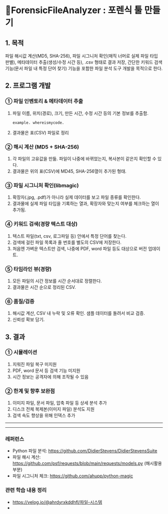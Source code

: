 # 💚ForensicFileAnalyzer : 포렌식 툴 만들기

## 1. 목적

파일 해시값 계산(MD5, SHA-256), 파일 시그니처 확인(매직 너머로 실제 파일 타입 판별), 메타데이터 추출(생성/수정 시간 등), .csv 형태로 결과 저장, 간단한 키워드 검색 기능(문서 파일 내 특정 단어 찾기) 기능을 포함한 파일 분석 도구 개발을 목적으로 한다.

## 2. 프로그램 개발

### ① 파일 인벤토리 & 메타데이터 추출

1. 파일 이름, 위치(경로), 크기, 만든 시간, 수정 시간 등의 기본 정보를 추출함.

   ```
   example. whereismycode.
   ```

2. 결과물은 표(CSV) 파일로 정리

### ② 해시 계산 (MD5 + SHA-256)

1. 각 파일의 고유값을 만듦. 파일이 나중에 바뀌었는지, 복사본이 같은지 확인할 수 있다.
2. 결과물은 위의 표(CSV)에 MD45, SHA-256열이 추가된 형태.

### ③ 파일 시그니처 확인(libmagic)

1. 확장자(.jpg, .pdf)가 아니라 실제 데이터를 보고 파일 종류를 확인한다.
2. 결과물에 실제 파일 타입을 기록하는 열과, 확장자와 맞는지 여부를 체크하는 열이 추가됨.

### ④ 키워드 검색(경량 텍스트 대상)

1. 텍스트 파일(txt, csv, 로그파일 등) 안에서 특정 단어를 찾는다.
2. 검색에 걸린 파일 목록과 줄 번호를 별도의 CSV에 저장한다.
3. 처음엔 가벼운 텍스트만 검색, 나중에 PDF, word 파일 등도 대상으로 버전 업데이트.

### ⑤ 타임라인 뷰(경량)

1. 모든 파일의 시간 정보를 시간 순서대로 정렬한다.
2. 결과물은 시간 순으로 정리된 CSV.

### ⑥ 품질/검증

1. 해시값 계산, CSV 내 누락 및 오류 확인. 샘플 데이터를 돌려서 비교 검증.
2. 신뢰성 확보 담기.

## 3. 결과

### ① 시뮬레이션

1. 지워진 파일 복구 미지원
2. PDF, word 문서 등 검색 기능 미지원
3. 시간 정보는 공격자에 의해 조작될 수 있음

### ② 한계 및 향후 보완점

1. 이미지 파일, 문서 파일, 압축 파일 등 상세 분석 추가
2. 디스크 전체 복제본(이미지 파일) 분석도 지원
3. 검색 속도 향상을 위해 인덱스 추가

---

---

### 레퍼런스

- Python 파일 분석: https://github.com/DidierStevens/DidierStevensSuite
- 파일 해시 계산: https://github.com/psf/requests/blob/main/requests/models.py (해시활용부분)
- 파일 시그니처 체크: https://github.com/ahupp/python-magic

### 관련 학습 내용 정리

- https://velog.io/@ahrdyrxkddhfl/파일-시스템
-
